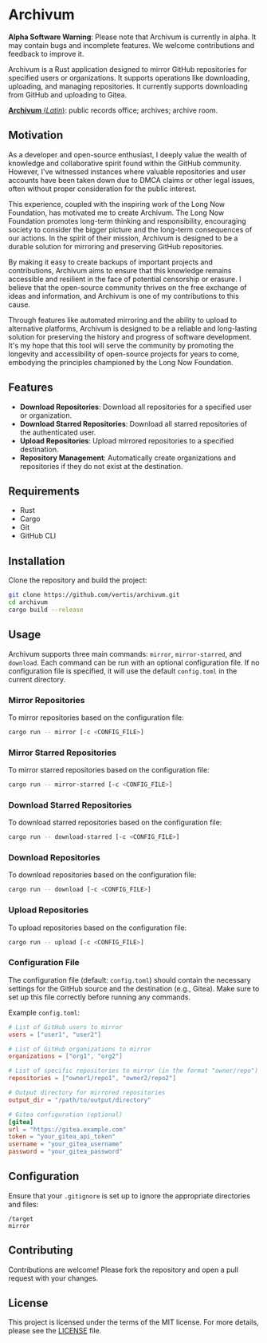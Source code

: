 # Archivum

**Alpha Software Warning**: Please note that Archivum is currently in alpha. It may contain bugs and incomplete features. We welcome contributions and feedback to improve it.

Archivum is a Rust application designed to mirror GitHub repositories for specified users or organizations. It supports operations like downloading, uploading, and managing repositories. It currently supports downloading from GitHub and uploading to Gitea.

[**Archivum** (_Latin_)](https://en.wiktionary.org/wiki/archivum): public records office; archives; archive room.

## Motivation

As a developer and open-source enthusiast, I deeply value the wealth of knowledge and collaborative spirit found within the GitHub community. However, I've witnessed instances where valuable repositories and user accounts have been taken down due to DMCA claims or other legal issues, often without proper consideration for the public interest.

This experience, coupled with the inspiring work of the Long Now Foundation, has motivated me to create Archivum. The Long Now Foundation promotes long-term thinking and responsibility, encouraging society to consider the bigger picture and the long-term consequences of our actions. In the spirit of their mission, Archivum is designed to be a durable solution for mirroring and preserving GitHub repositories.

By making it easy to create backups of important projects and contributions, Archivum aims to ensure that this knowledge remains accessible and resilient in the face of potential censorship or erasure. I believe that the open-source community thrives on the free exchange of ideas and information, and Archivum is one of my contributions to this cause.

Through features like automated mirroring and the ability to upload to alternative platforms, Archivum is designed to be a reliable and long-lasting solution for preserving the history and progress of software development. It's my hope that this tool will serve the community by promoting the longevity and accessibility of open-source projects for years to come, embodying the principles championed by the Long Now Foundation.

## Features

- **Download Repositories**: Download all repositories for a specified user or organization.
- **Download Starred Repositories**: Download all starred repositories of the authenticated user.
- **Upload Repositories**: Upload mirrored repositories to a specified destination.
- **Repository Management**: Automatically create organizations and repositories if they do not exist at the destination.

## Requirements

- Rust
- Cargo
- Git
- GitHub CLI

## Installation

Clone the repository and build the project:

```bash
git clone https://github.com/vertis/archivum.git
cd archivum
cargo build --release
```

## Usage

Archivum supports three main commands: `mirror`, `mirror-starred`, and `download`. Each command can be run with an optional configuration file. If no configuration file is specified, it will use the default `config.toml` in the current directory.

### Mirror Repositories

To mirror repositories based on the configuration file:

```bash
cargo run -- mirror [-c <CONFIG_FILE>]
```

### Mirror Starred Repositories

To mirror starred repositories based on the configuration file:

```bash
cargo run -- mirror-starred [-c <CONFIG_FILE>]
```

### Download Starred Repositories

To download starred repositories based on the configuration file:

```bash
cargo run -- download-starred [-c <CONFIG_FILE>]
```

### Download Repositories

To download repositories based on the configuration file:

```bash
cargo run -- download [-c <CONFIG_FILE>]
```

### Upload Repositories

To upload repositories based on the configuration file:

```bash
cargo run -- upload [-c <CONFIG_FILE>]
```

### Configuration File

The configuration file (default: `config.toml`) should contain the necessary settings for the GitHub source and the destination (e.g., Gitea). Make sure to set up this file correctly before running any commands.

Example `config.toml`:

```toml
# List of GitHub users to mirror
users = ["user1", "user2"]

# List of GitHub organizations to mirror
organizations = ["org1", "org2"]

# List of specific repositories to mirror (in the format "owner/repo")
repositories = ["owner1/repo1", "owner2/repo2"]

# Output directory for mirrored repositories
output_dir = "/path/to/output/directory"

# Gitea configuration (optional)
[gitea]
url = "https://gitea.example.com"
token = "your_gitea_api_token"
username = "your_gitea_username"
password = "your_gitea_password"
```

## Configuration

Ensure that your `.gitignore` is set up to ignore the appropriate directories and files:

```plaintext
/target
mirror
```

## Contributing

Contributions are welcome! Please fork the repository and open a pull request with your changes.

## License

This project is licensed under the terms of the MIT license. For more details, please see the [LICENSE](LICENSE) file.
